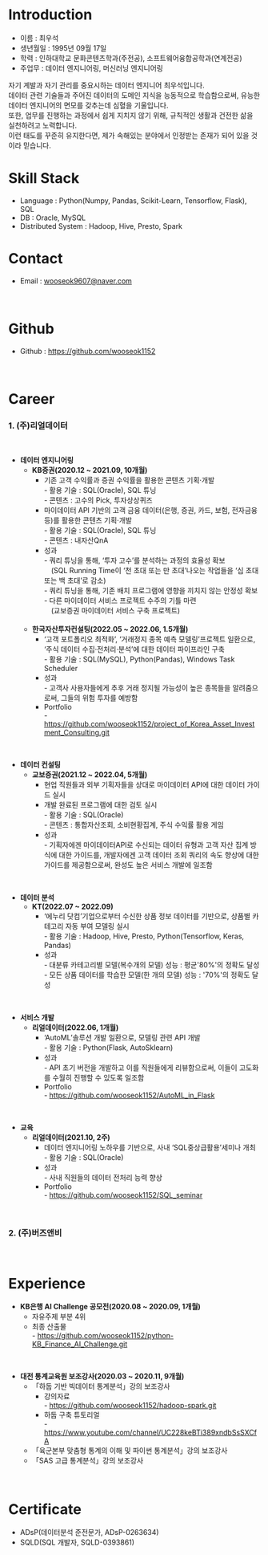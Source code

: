 # Introduction

- 이름 : 최우석
- 생년월일 : 1995년 09월 17일
- 학력 : 인하대학교 문화콘텐츠학과(주전공), 소프트웨어융합공학과(연계전공)
- 주업무 : 데이터 엔지니어링, 머신러닝 엔지니어링

자기 계발과 자기 관리를 중요시하는 데이터 엔지니어 최우석입니다. 
<br>데이터 관련 기술들과 주어진 데이터의 도메인 지식을 능동적으로 학습함으로써, 
유능한 데이터 엔지니어의 면모를 갖추는데 심혈을 기울입니다. 
<br>또한, 업무를 진행하는 과정에서 쉽게 지치지 않기 위해, 규칙적인 생활과 건전한 삶을 실천하려고 노력합니다. 
<br>이런 태도를 꾸준히 유지한다면, 제가 속해있는 분야에서 인정받는 존재가 되어 있을 것이라 믿습니다.
<br>

# Skill Stack

- Language : Python(Numpy, Pandas, Scikit-Learn, Tensorflow, Flask), SQL
- DB : Oracle, MySQL
- Distributed System : Hadoop, Hive, Presto, Spark

# Contact

- Email : wooseok9607@naver.com
<br>

# Github

- Github : https://github.com/wooseok1152
<br>

# Career

### **1. (주)리얼데이터**
<br>

* **데이터 엔지니어링**
  * **KB증권(2020.12 ~ 2021.09, 10개월)**
    * 기존 고객 수익률과 증권 수익률을 활용한 콘텐츠 기획·개발
        <br> - 활용 기술 : SQL(Oracle), SQL 튜닝
        <br> - 콘텐츠 : 고수의 Pick, 투자상상퀴즈
    * 마이데이터 API 기반의 고객 금융 데이터(은행, 증권, 카드, 보험, 전자금융 등)를 활용한 콘텐츠 기획·개발
        <br> - 활용 기술 : SQL(Oracle), SQL 튜닝
        <br> - 콘텐츠 : 내자산QnA
    * 성과
        <br> - 쿼리 튜닝을 통해, ‘투자 고수’를 분석하는 과정의 효율성 확보
        <br> 　(SQL Running Time이 ‘천 초대 또는 만 초대’나오는 작업들을 ‘십 초대 또는 백 초대’로 감소)
        <br> - 쿼리 튜닝을 통해, 기존 배치 프로그램에 영향을 끼치지 않는 안정성 확보
        <br> - 다른 마이데이터 서비스 프로젝트 수주의 기틀 마련
        <br> 　(교보증권 마이데이터 서비스 구축 프로젝트) <br><br>
  * **한국자산투자컨설팅(2022.05 ~ 2022.06, 1.5개월)**
    * ‘고객 포트폴리오 최적화’, ‘거래정지 종목 예측 모델링’프로젝트 일환으로, ‘주식 데이터 수집·전처리·분석’에 대한 데이터 파이프라인 구축
        <br> - 활용 기술 : SQL(MySQL), Python(Pandas), Windows Task Scheduler
    * 성과
        <br> - 고객사 사용자들에게 추후 거래 정지될 가능성이 높은 종목들을 알려줌으로써, 그들의 위험 투자를 예방함
    * Portfolio
        <br> - https://github.com/wooseok1152/project_of_Korea_Asset_Investment_Consulting.git
<br>

* **데이터 컨설팅**
  * **교보증권(2021.12 ~ 2022.04, 5개월)**
    * 현업 직원들과 외부 기획자들을 상대로 마이데이터 API에 대한 데이터 가이드 실시
    * 개발 완료된 프로그램에 대한 검토 실시
        <br> - 활용 기술 : SQL(Oracle)
        <br> - 콘텐츠 : 통합자산조회, 소비현황집계, 주식 수익률 활용 게임
    * 성과
        <br> - 기획자에겐 마이데이터API로 수신되는 데이터 유형과 고객 자산 집계 방식에 대한 가이드를, 개발자에겐 고객 데이터 조회 쿼리의 속도 향상에 대한 가이드를 제공함으로써, 완성도 높은 서비스 개발에 일조함
<br>     

* **데이터 분석**
  * **KT(2022.07 ~ 2022.09)**
    * ‘에누리 닷컴’기업으로부터 수신한 상품 정보 데이터를 기반으로, 상품별 카테고리 자동 부여 모델링 실시
        <br> - 활용 기술 : Hadoop, Hive, Presto, Python(Tensorflow, Keras, Pandas)
    * 성과
        <br> - 대분류 카테고리별 모델(복수개의 모델) 성능 : 평균'80%'의 정확도 달성
        <br> - 모든 상품 데이터를 학습한 모델(한 개의 모델) 성능 : '70%'의 정확도 달성
<br>   

* **서비스 개발**
  * **리얼데이터(2022.06, 1개월)**
    * ‘AutoML’솔루션 개발 일환으로, 모델링 관련 API 개발
        <br> - 활용 기술 : Python(Flask, AutoSklearn)
    * 성과
        <br> - API 초기 버전을 개발하고 이를 직원들에게 리뷰함으로써, 이들이 고도화를 수월히 진행할 수 있도록 일조함
    * Portfolio
        <br> - https://github.com/wooseok1152/AutoML_in_Flask
<br>

* **교육**
  * **리얼데이터(2021.10, 2주)**
    * 데이터 엔지니어링 노하우를 기반으로, 사내 ‘SQL중상급활용’세미나 개최
        <br> - 활용 기술 : SQL(Oracle)
    * 성과
        <br> - 사내 직원들의 데이터 전처리 능력 향상
    * Portfolio
        <br> - https://github.com/wooseok1152/SQL_seminar
<br>

### **2. (주)버즈앤비**
<br>

# Experience

* **KB은행 AI Challenge 공모전(2020.08 ~ 2020.09, 1개월)**
  *  자유주제 부분 4위
  *  최종 산출물 
        <br> - https://github.com/wooseok1152/python-KB_Finance_AI_Challenge.git
<br>

* **대전 통계교육원 보조강사(2020.03 ~ 2020.11, 9개월)**
  * 「하둡 기반 빅데이터 통계분석」강의 보조강사
    *  강의자료
        <br> - https://github.com/wooseok1152/hadoop-spark.git
    *  하둡 구축 튜토리얼
        <br> - https://www.youtube.com/channel/UC228keBTi389xndbSsSXCfA
  * 「육군본부 맞춤형 통계의 이해 및 파이썬 통계분석」강의 보조강사
  * 「SAS 고급 통계분석」강의 보조강사
<br>

# Certificate

* ADsP(데이터분석 준전문가, ADsP-0263634)
* SQLD(SQL 개발자, SQLD-0393861)
